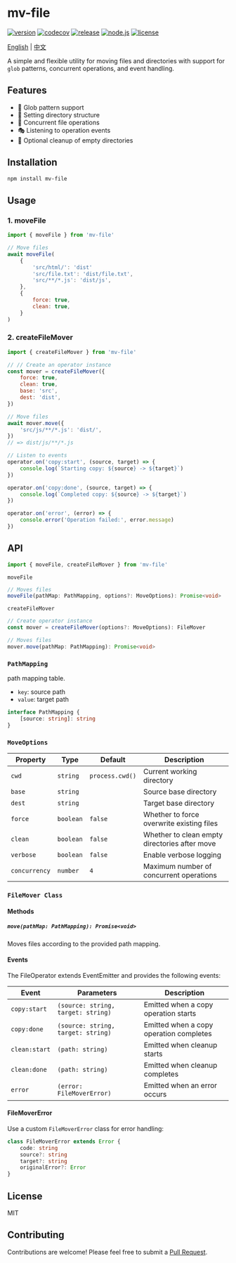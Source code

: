 # mv-file

[![version](https://img.shields.io/npm/v/mv-file?style=flat-square&logo=npm)](https://www.npmjs.com/package/mv-file)
[![codecov](https://codecov.io/gh/Marinerer/accjs/branch/main/graph/badge.svg?token=6JYTSTKYM9)](https://codecov.io/gh/Marinerer/accjs)
[![release](https://img.shields.io/github/actions/workflow/status/Marinerer/accjs/release.yml?style=flat-square)](https://github.com/Marinerer/accjs/releases)
[![node.js](https://img.shields.io/node/v/mv-file?style=flat-square&logo=nodedotjs)](https://nodejs.org/en/about/releases/)
[![license](https://img.shields.io/github/license/Marinerer/accjs?style=flat-square)](https://github.com/Marinerer/accjs)

[English](./README.md) | [中文](./README.zh_CN.md)

A simple and flexible utility for moving files and directories with support for `glob` patterns, concurrent operations, and event handling.

## Features

- 🎯 Glob pattern support
- 📂 Setting directory structure
- 🚀 Concurrent file operations
- 🎭 Listening to operation events
- 🧹 Optional cleanup of empty directories

## Installation

```bash
npm install mv-file
```

## Usage

### 1. moveFile

```js
import { moveFile } from 'mv-file'

// Move files
await moveFile(
	{
		'src/html/': 'dist'
		'src/file.txt': 'dist/file.txt',
		'src/**/*.js': 'dist/js',
	},
	{
		force: true,
		clean: true,
	}
)
```

### 2. createFileMover

```js
import { createFileMover } from 'mv-file'

// // Create an operator instance
const mover = createFileMover({
	force: true,
	clean: true,
	base: 'src',
	dest: 'dist',
})

// Move files
await mover.move({
	'src/js/**/*.js': 'dist/',
})
// => dist/js/**/*.js

// Listen to events
operator.on('copy:start', (source, target) => {
	console.log(`Starting copy: ${source} -> ${target}`)
})

operator.on('copy:done', (source, target) => {
	console.log(`Completed copy: ${source} -> ${target}`)
})

operator.on('error', (error) => {
	console.error('Operation failed:', error.message)
})
```

## API

```typescript
import { moveFile, createFileMover } from 'mv-file'
```

`moveFile`

```typescript
// Moves files
moveFile(pathMap: PathMapping, options?: MoveOptions): Promise<void>
```

`createFileMover`

```typescript
// Create operator instance
const mover = createFileMover(options?: MoveOptions): FileMover

// Moves files
mover.move(pathMap: PathMapping): Promise<void>
```

### `PathMapping`

path mapping table.

- `key`: source path
- `value`: target path

```typescript
interface PathMapping {
	[source: string]: string
}
```

### `MoveOptions`

| Property      | Type      | Default         | Description                                   |
| ------------- | --------- | --------------- | --------------------------------------------- |
| `cwd`         | `string`  | `process.cwd()` | Current working directory                     |
| `base`        | `string`  |                 | Source base directory                         |
| `dest`        | `string`  |                 | Target base directory                         |
| `force`       | `boolean` | `false`         | Whether to force overwrite existing files     |
| `clean`       | `boolean` | `false`         | Whether to clean empty directories after move |
| `verbose`     | `boolean` | `false`         | Enable verbose logging                        |
| `concurrency` | `number`  | `4`             | Maximum number of concurrent operations       |

### `FileMover Class`

#### Methods

##### `move(pathMap: PathMapping): Promise<void>`

Moves files according to the provided path mapping.

#### Events

The FileOperator extends EventEmitter and provides the following events:

| Event         | Parameters                         | Description                             |
| ------------- | ---------------------------------- | --------------------------------------- |
| `copy:start`  | `(source: string, target: string)` | Emitted when a copy operation starts    |
| `copy:done`   | `(source: string, target: string)` | Emitted when a copy operation completes |
| `clean:start` | `(path: string)`                   | Emitted when cleanup starts             |
| `clean:done`  | `(path: string)`                   | Emitted when cleanup completes          |
| `error`       | `(error: FileMoverError)`          | Emitted when an error occurs            |

#### FileMoverError

Use a custom `FileMoverError` class for error handling:

```typescript
class FileMoverError extends Error {
	code: string
	source?: string
	target?: string
	originalError?: Error
}
```

## License

MIT

## Contributing

Contributions are welcome! Please feel free to submit a [Pull Request](https://github.com/Marinerer/accjs/pulls).
